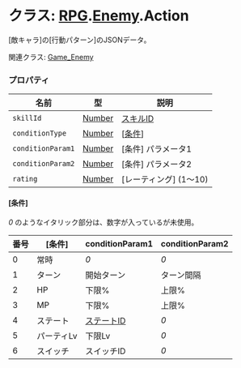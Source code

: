 # クラス: [RPG](RPG.md).[Enemy](RPG.Enemy.md).Action
[敵キャラ]の[行動パターン]のJSONデータ。

関連クラス: [Game_Enemy](Game_Enemy.md)


### プロパティ

| 名前 | 型 | 説明 |
| --- | --- | --- |
| `skillId` | [Number](Number.md) | [スキルID](RPG.Skill.md#スキルid) |
| `conditionType` | [Number](Number.md) | [[条件](RPG.Enemy.Action.md#条件)] |
| `conditionParam1` | [Number](Number.md) | [条件] パラメータ1 |
| `conditionParam2` | [Number](Number.md) | [条件] パラメータ2 |
| `rating` | [Number](Number.md) | [レーティング] \(1〜10) |

#### [条件]

*0* のようなイタリック部分は、数字が入っているが未使用。

| 番号 | [条件] | conditionParam1 | conditionParam2 |
| --- | --- | --- | --- |
| 0 | 常時 | *0* | *0* |
| 1 | ターン | 開始ターン | ターン間隔 |
| 2 | HP | 下限% | 上限% |
| 3 | MP | 下限% | 上限% |
| 4 | ステート | [ステートID](RPG.State.md#ステートid) | *0* |
| 5 | パーティLv | 下限Lv | *0* |
| 6 | スイッチ | スイッチID | *0* |